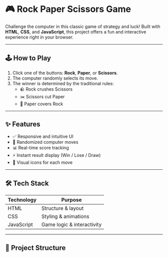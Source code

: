 # 🎮 Rock Paper Scissors Game

Challenge the computer in this classic game of strategy and luck! Built with **HTML**, **CSS**, and **JavaScript**, this project offers a fun and interactive experience right in your browser.

---

## 🕹️ How to Play

1. Click one of the buttons: **Rock**, **Paper**, or **Scissors**.
2. The computer randomly selects its move.
3. The winner is determined by the traditional rules:
   - 🪨 Rock crushes Scissors
   - ✂️ Scissors cut Paper
   - 📄 Paper covers Rock

---

## ✨ Features

- ✅ Responsive and intuitive UI
- 🔄 Randomized computer moves
- 📊 Real-time score tracking
- ⚡ Instant result display (Win / Lose / Draw)
- 🎨 Visual icons for each move

---

## 🛠️ Tech Stack

| Technology | Purpose              |
|------------|----------------------|
| HTML       | Structure & layout   |
| CSS        | Styling & animations |
| JavaScript | Game logic & interactivity |

---

## 📁 Project Structure

